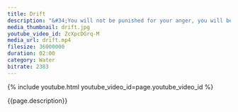 ```yaml
---
title: Drift
description: "&#34;You will not be punished for your anger, you will be punished by your anger.&#34; – Buddha"
media_thumbnail: drift.jpg
youtube_video_id: ZcXpcDGrq-M
media_url: drift.mp4
filesize: 36000000
duration: 02:00
category: Water
bitrate: 2383
---
```


{% include youtube.html youtube_video_id=page.youtube_video_id %}

<div class="buddha_quote">{{page.description}}</div>
